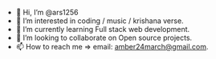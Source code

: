 - 👋 Hi, I’m @ars1256
- 👀 I’m interested in coding / music / krishana verse.
- 🌱 I’m currently learning Full stack web development.
- 💞️ I’m looking to collaborate on Open source projects.
- 📫 How to reach me => email: amber24march@gmail.com.

<!---
ars1256/ars1256 is a ✨ special ✨ repository because its `README.md` (this file) appears on your GitHub profile.
You can click the Preview link to take a look at your changes.
--->
